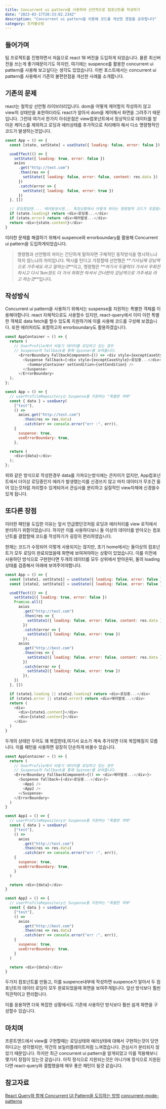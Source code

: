 ```yaml
---
title: Concurrent ui pattern을 사용하여 선언적으로 컴포넌트를 작성하기
date: "2023-03-17T20:33:02.234Z"
description: "Concurrent ui pattern을 이용해 코드를 개선한 경험을 공유합니다"
category: 트러블슈팅
---
```


## 들어가며

팀 프로젝트를 진행하면서 처음으로 react 18 버전을 도입하게 되었습니다. 물론 최신버전을 쓰는게 좋기때문이기도 하지만, 여기에는 suspence를 활용한 concurrent ui pattern를 사용해 보고싶다는 생각도 있었습니다. 이번 포스트에서는 concurrent ui pattern를 사용해서 기존의 불편한점을 개선한 사례를 소개합니다.

## 기존의 문제

react는 철학상 선언형 라이브러리입니다. dom을 어떻게 제어할지 작성하지 않고 view의 상태만을 표현하더라도 react가 알아서 dom을 제어해서 화면을 그려주기 때문입니다. 그런데 여기서 한가지 아쉬운점은 view컴포넌트에서 정상적으로 데이터를 받아온 케이스를 제외하고 로딩과 에러상태를 추가적으로 처리해야 해서 다소 명령형적인 코드가 발생하는것입니다.

```javascript
const App = () => {
  const [state, setState] = useState({ loading: false, error: false })

  useEffect(() => {
    setState({ loading: true, error: false })
    axios
      .get("http://test.com")
      .then(res => {
        setState({ loading: false, error: false, content: res.data })
      })
      .catch(error => {
        setState({ loading: false, error: true })
      })
  }, [])

  // 로딩중일땐.... 에러발생시엔... 특정상황에서 어떻게 하라는 명령형적 코드가 포함됩니다.
  if (state.loading) return <div>로딩중...</div>
  if (state.error) return <div>에러발생...</div>
  return <div>{state.content}</div>
}
```

이러한 문제를 해결하기 위해서 suspence와 errorboundary를 활용해 Concurrent ui pattern을 도입하게되었습니다.

> 명령형과 선언형의 차이는 간단하게 말하자면 구체적인 동작방식을 명시하느냐 하지 않느냐의 차이입니다. 택시를 탄다고 가정할때 선언형은 **_기사님께 강남역으로 가주세요 라고 말하는것_**이고, 명령형은 **_여기서 두블럭더 가셔서 우회전 하시고 다시 1km정도 더 가서 좌회전 하셔서 건너편의 강남역으로 가주세요 라고 하는것_**입니다.

## 작성방식

Concurrent ui pattern을 사용하기 위해서는 suspense를 지원하는 특별한 객체를 이용해야합니다. react 자체적으로도 사용할수 있지만, react-query에서 이미 이런 특별한 객체로 data fetch를 할수 있도록 지원하기에 이를 사용해 코드를 구성해 보겠습니다. 또한 에러처리도 포함하고자 errorboundary도 활용하겠습니다.

```javascript
const AppContainer = () => {
  return (
    // UserProfile에서 비동기 데이터를 로딩하고 있는 경우
    // Suspense의 fallback을 통해 Spinner를 보여줍니다.
      <ErrorBoundary FallbackComponent={() => <div style={exceptCaseStyle}>에러발생...</div>}>
        <Suspense fallback={<div style={exceptCaseStyle}>로딩중...</div>}>
          <SummaryContainer setCondition={setCondition} />
        </Suspense>
      </ErrorBoundary>
  );
};

const App = () => {
  // userProfileRepository는 Suspense를 지원하는 "특별한 객체"
  const { data } = useQuery(
    ["test"],
    () =>
      axios.get("http://test.com")
        .then(res => res.data)
        .catch(err => console.error("err :", err)),
    {
      suspense: true,
      useErrorBoundary: true,
    },

  return (
    <div>{data}</div>
  );
};
```

위와 같은 방식으로 작성한경우 data를 가져오는방식에는 큰차이가 없지만, App컴포넌트에서 더이상 로딩중인지 에러가 발생했는지를 신경쓰지 않고 마치 데이터가 무조건 들어 있는것처럼 처리할수 있게되어서 관심사를 분리하고 실질적인 view자체에 신경쓸수 있게 됩니다.

## 또다른 장점

이러한 패턴을 도입한 이유는 앞서 언급했던것처럼 로딩과 에러처리를 view 로직에서 분리하기 위함이었습니다. 하지만 이를 사용하다보니 둘 이상의 데이터를 받아오는 컴포넌트를 결합할때 코드를 작성하기가 굉장히 편리하였습니다.

현재는 코드가 수정되어 이렇게 사용되지는 않지만, 초기 home에서는 둘이상의 컴포넌트가 모두 로딩이 완료되었을때 화면에 보여져야하는 상황이 있었습니다. 이를 이전에 사용하던 방식으로 구현한다면 두개의 데이터를 모두 상위에서 받아온뒤, 둘의 loading상태를 검증해서 아래에 보여주어야합니다.

```javascript
const App = () => {
  const [state1, setState1] = useState({ loading: false, error: false })
  const [state2, setState2] = useState({ loading: false, error: false })

  useEffect(() => {
    setState1({ loading: true, error: false })
    Promise.all([
      axios
        .get("http://test.com")
        .then(res => {
          setState1({ loading: false, error: false, content: res.data })
        })
        .catch(error => {
          setState1({ loading: false, error: true })
        }),
      axios
        .get("http://best.com")
        .then(res => {
          setState2({ loading: false, error: false, content: res.data })
        })
        .catch(error => {
          setState2({ loading: false, error: true })
        }),
    ])
  }, [])

  if (state1.loading || state2.loading) return <div>로딩중...</div>
  if (state1.error || state2.error) return <div>에러발생...</div>
  return (
    <div>
      <div>{state1.content}</div>
      <div>{state2.content}</div>
    </div>
  )
}
```

두개의 상태만 두어도 꽤 복잡한데,여기서 요소가 계속 추가되면 더욱 복잡해질지 모릅니다. 이를 패턴을 사용하면 굉장히 단순하게 바꿀수 있습니다.

```javascript
const AppContainer = () => {
  return (
    // UserProfile에서 비동기 데이터를 로딩하고 있는 경우
    // Suspense의 fallback을 통해 Spinner를 보여줍니다.
    <ErrorBoundary FallbackComponent={() => <div>에러발생...</div>}>
      <Suspense fallback={<div>로딩중...</div>}>
        <App1 />
        <App2 />
      </Suspense>
    </ErrorBoundary>
  )
}

const App1 = () => {
  // userProfileRepository는 Suspense를 지원하는 "특별한 객체"
  const { data } = useQuery(
    ["test"],
    () =>
      axios
        .get("http://test.com")
        .then(res => res.data)
        .catch(err => console.error("err :", err)),
    {
      suspense: true,
      useErrorBoundary: true,
    }
  )

  return <div>{data}</div>
}

const App2 = () => {
  // userProfileRepository는 Suspense를 지원하는 "특별한 객체"
  const { data } = useQuery(
    ["test"],
    () =>
      axios
        .get("http://best.com")
        .then(res => res.data)
        .catch(err => console.error("err :", err)),
    {
      suspense: true,
      useErrorBoundary: true,
    }
  )

  return <div>{data}</div>
}
```

두가지 컴포넌트를 만들고, 이를 suspence내부에 작성하면 suspence가 알아서 두 컴포넌트의 데이터 로딩이 모두 완료되었을때 화면을 보여주게됩니다. 앞선 방식보다 훨씬 직관적이고 편리합니다.

이를 응용하면 더욱 복잡한 상황에서도 기존에 사용하던 방식보다 훨씬 쉽게 화면을 구성할수 있습니다.

## 마치며

프론트엔드에서 view를 구현할때는 로딩상태와 에러상태에 대해서 구현하는것이 당연하다고는 생각했지만, 약간의 보일러플레이트처럼 느껴졌습니다. 관심사가 분리되지 않았기 때문입니다. 하지만 최근 concurrent ui pattern을 알게되었고 이를 적용해보니 몇가지 장점이 있는것 같습니다. 아직 정식으로 지원되는것은 아니기에 정식으로 지원된다면 react-query와 결합했을때 매우 좋은 패턴이 될것 같습니다.

## 참고자료

<a class="link" href="https://tech.kakaopay.com/post/react-query-2">React Query와 함께 Concurrent UI Pattern을 도입하는 방법</a>
<a class="link" href="https://17.reactjs.org/docs/concurrent-mode-patterns.html">
concurrent-mode-patterns
</a>
